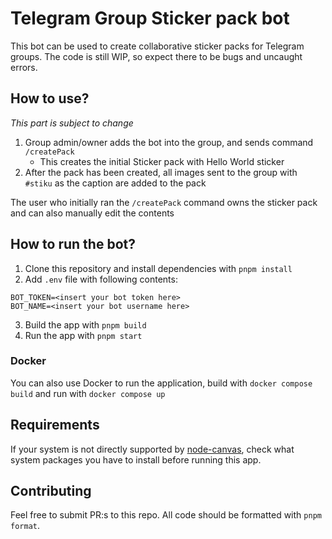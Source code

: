 # Telegram Group Sticker pack bot

This bot can be used to create collaborative sticker packs for Telegram groups. The code is still WIP, so expect there to be bugs and uncaught errors.

## How to use?

_This part is subject to change_

1. Group admin/owner adds the bot into the group, and sends command `/createPack`
   - This creates the initial Sticker pack with Hello World sticker
2. After the pack has been created, all images sent to the group with `#stiku` as the caption are added to the pack

The user who initially ran the `/createPack` command owns the sticker pack and can also manually edit the contents

## How to run the bot?

1. Clone this repository and install dependencies with `pnpm install`
2. Add `.env` file with following contents:

```
BOT_TOKEN=<insert your bot token here>
BOT_NAME=<insert your bot username here>
```

3. Build the app with `pnpm build`
4. Run the app with `pnpm start`

### Docker

You can also use Docker to run the application, build with `docker compose build` and run with `docker compose up`

## Requirements

If your system is not directly supported by [node-canvas](https://github.com/Automattic/node-canvas), check what system packages you have to install before running this app.

## Contributing

Feel free to submit PR:s to this repo. All code should be formatted with `pnpm format`.
